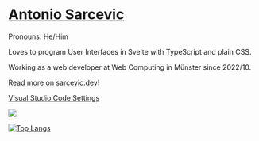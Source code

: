 # [Antonio Sarcevic](https://www.sarcevic.dev/)

Pronouns: He/Him

Loves to program User Interfaces in Svelte with TypeScript and plain CSS.

Working as a web developer at Web Computing in Münster since 2022/10.

[Read more on sarcevic.dev!](https://www.sarcevic.dev/)

[Visual Studio Code Settings](https://gist.github.com/SarcevicAntonio/47997ff8700cb5a37877367e77ba8679)


<picture>
<source 
  srcset="https://github-readme-stats.vercel.app/api?username=SarcevicAntonio&show_icons=true&theme=dark"
  media="(prefers-color-scheme: dark)"
/>
<source
  srcset="https://github-readme-stats.vercel.app/api?username=SarcevicAntonio&show_icons=true"
  media="(prefers-color-scheme: light), (prefers-color-scheme: no-preference)"
/>
<img src="https://github-readme-stats.vercel.app/api?username=SarcevicAntonio&show_icons=true" />
</picture>

[![Top Langs](https://github-readme-stats.vercel.app/api/top-langs/?username=SarcevicAntonio&layout=compact)](https://github.com/anuraghazra/github-readme-stats)
